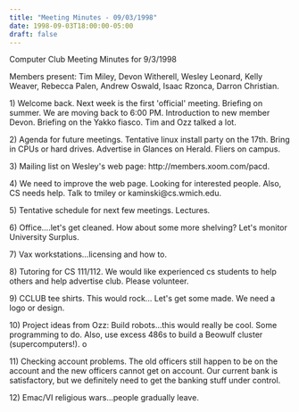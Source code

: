 ```yaml
---
title: "Meeting Minutes - 09/03/1998"
date: 1998-09-03T18:00:00-05:00
draft: false
---
```


Computer Club Meeting Minutes for 9/3/1998 </p><p>
Members present: Tim Miley, Devon Witherell, Wesley Leonard, Kelly Weaver, Rebecca Palen, Andrew Oswald, Isaac Rzonca, Darron Christian. </p><p>
</p><p>
1) Welcome back.  Next week is the first 'official' meeting.  Briefing on summer.  We are moving back to 6:00 PM.  Introduction to new member Devon. Briefing on the Yakko fiasco.  Tim and Ozz talked a lot. </p><p>
2) Agenda for future meetings.  Tentative linux install party on the 17th. Bring in CPUs or hard drives.  Advertise in Glances on Herald.  Fliers on campus.   </p><p>
3) Mailing list on Wesley's web page: http://members.xoom.com/pacd.  </p><p>
4) We need to improve the web page.  Looking for interested people.  Also, CS needs help.  Talk to tmiley or kaminski@cs.wmich.edu. </p><p>
5) Tentative schedule for next few meetings.  Lectures. </p><p>
6) Office....let's get cleaned.  How about some more shelving?  Let's monitor University Surplus.   </p><p>
7) Vax workstations...licensing and how to. </p><p>
8) Tutoring for CS 111/112.  We would like experienced cs students to help others and help advertise club.  Please volunteer. </p><p>
9) CCLUB tee shirts.  This would rock...  Let's get some made.  We need a  logo or design. </p><p>
10) Project ideas from Ozz: Build robots...this would really be cool.  Some programming to do.  Also, use excess 486s to build a Beowulf cluster (supercomputers!). o </p><p>
11) Checking account problems.  The old officers still happen to be on the account and the new officers cannot get on account.  Our current bank is satisfactory, but we definitely need to get the banking stuff under control. </p><p>
12) Emac/VI religious wars...people gradually leave.   </p>
